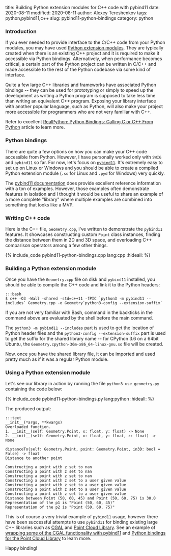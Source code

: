 title: Building Python extension modules for C++ code with pybind11
date: 2020-08-11
modified: 2020-08-11
author: Alexey Tereshenkov
tags: python,pybind11,c++
slug: pybind11-python-bindings
category: python

### Introduction

If you ever needed to provide interface to the C/C++ code from your Python modules,
you may have used [Python extension modules](https://docs.python.org/3/extending/extending.html).
They are typically created when there is an existing C++ project and it is required to make it
accessible via Python bindings.
Alternatively, when performance becomes critical, a certain part of the Python project can be written
in C/C++ and made accessible to the rest of the Python codebase via some kind of interface.

Quite a few large C++ libraries and frameworks have associated Python bindings -- they can be used
for prototyping or simply to speed up the development as writing a Python program is supposed to take
less time than writing an equivalent C++ program.
Exposing your library interface with another popular language, such as Python, will also make your project
more accessible for programmers who are not very familiar with C++.

Refer to excellent [RealPython: Python Bindings: Calling C or C++ From Python](https://realpython.com/python-bindings-overview/)
article to learn more.

### Python bindings 

There are quite a few options on how you can make your C++ code accessible from Python.
However, I have personally worked only with `SWIG` and `pybind11` so far.
For now, let's focus on [`pybind11`](https://github.com/pybind/pybind11/blob/master/docs/basics.rst).
It's extremely easy to set up on Linux or Windows and you should be able to create a compiled Python
extension module (`.so` for Linux and `.pyd` for Windows) very quickly.

The [pybind11 documentation](https://pybind11.readthedocs.io/en/stable/basics.html) does provide excellent reference
information with a ton of examples.
However, those examples often demonstrate features in isolation 
and I thought it would be useful to share an example of a
more complete "library" where multiple examples are combined into something that looks like a MVP.

### Writing C++ code

Here is the C++ file, `Geometry.cpp`, I've written to demonstrate the `pybind11` features.
It showcases constructing custom `Point` class instances, finding the distance between them in 2D and 3D space, 
and overloading C++ comparison operators among a few other things.

{% include_code pybind11-python-bindings.cpp lang:cpp :hideall: %}

### Building a Python extension module

Once you have the `Geometry.cpp` file on disk and `pybind11` installed, you should be able to compile the C++ code
and link it to the Python headers:

    :::bash
    $ c++ -O3 -Wall -shared -std=c++11 -fPIC `python3 -m pybind11 --includes` Geometry.cpp -o Geometry`python3-config --extension-suffix`

If you are not very familiar with Bash, command in the backticks in the command above are evaluated by the shell before the main command. 

The `python3 -m pybind11 --includes` part is used to get the location of Python header files 
and the `python3-config --extension-suffix` part is used to get the suffix for the shared library name --
for CPython 3.6 on a 64bit Ubuntu, the `Geometry.cpython-36m-x86_64-linux-gnu.so` file will be created.

Now, once you have the shared library file, it can be imported and used pretty much as if it was a regular
Python module. 

### Using a Python extension module

Let's see our library in action by running the file `python3 use_geometry.py` containing the code below:

{% include_code pybind11-python-bindings.py lang:python :hideall: %}

The produced output:

    :::text
    __init__(*args, **kwargs)
    Overloaded function.
    1. __init__(self: Geometry.Point, x: float, y: float) -> None
    2. __init__(self: Geometry.Point, x: float, y: float, z: float) -> None

    distanceTo(self: Geometry.Point, point: Geometry.Point, in3D: bool = False) -> float
    Distance to another point

    Constructing a point with z set to nan
    Constructing a point with z set to nan
    Constructing a point with z set to nan
    Constructing a point with z set to a user given value
    Constructing a point with z set to a user given value
    Constructing a point with z set to a user given value
    Constructing a point with z set to a user given value
    Distance between Point (50, 60, 45) and Point (50, 60, 75) is 30.0
    Representation of the p1 is "Point (50, 60, 45)"
    Representation of the p2 is "Point (50, 60, 75)"

This is of course a very trivial example of `pybind11` usage, however there have been
successful attempts to use `pybind11` for binding existing large C++ libraries 
such as [CGAL](https://www.cgal.org/) and [Point Cloud Library](https://pcl.readthedocs.io/projects/tutorials/en/latest/#).
See an example of [wrapping some of the CGAL functionality with pybind11](https://github.com/rob-smallshire/mesher)
and [Python bindings for the Point Cloud Library](https://github.com/davidcaron/pclpy) to learn more.

Happy binding!